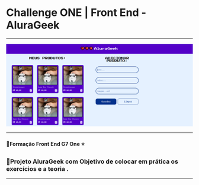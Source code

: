 # Challenge ONE | Front End - AluraGeek

---

<p align="center" >
     <img width="600" heigth="600" src="/img/capa2.png">
</p>


---
#### 🔹Formação Front End G7 One ⭐

### 🔹Projeto AluraGeek com Objetivo de colocar em prática os exercícios e a teoria .


---

